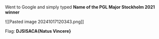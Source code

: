Went to Google and simply typed **Name of the PGL Major Stockholm 2021 winner**

![[Pasted image 20241017120343.png]]

Flag: **DJSISACA{Natus Vincere}**